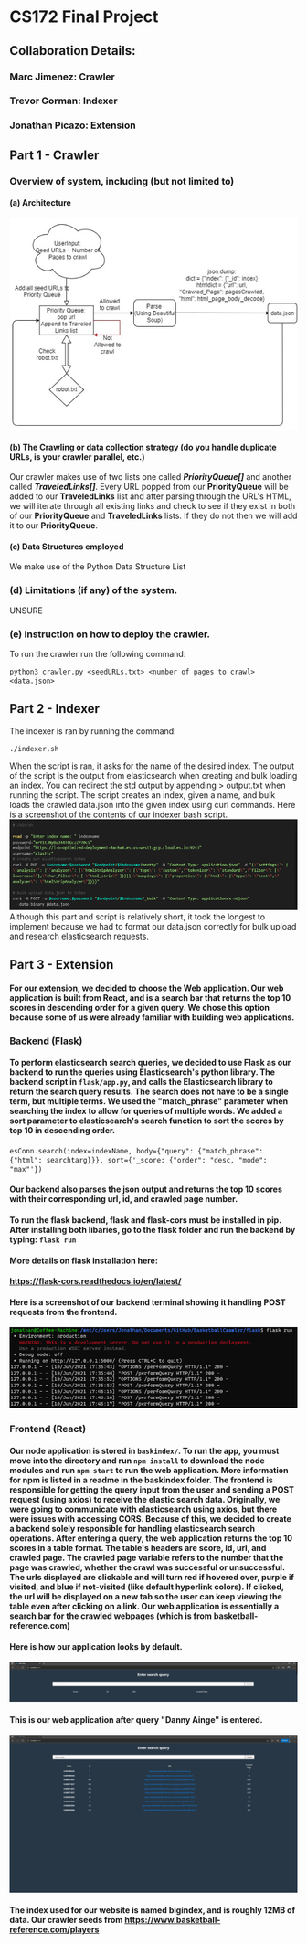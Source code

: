 # CS172 Final Project
## Collaboration Details: 
### Marc Jimenez: Crawler
### Trevor Gorman: Indexer
### Jonathan Picazo: Extension

## Part 1 - Crawler
### Overview of system, including (but not limited to)
#### (a) Architecture
![Crawler Architecture](CrawlerArchitecture.jpg)
#### (b) The Crawling or data collection strategy (do you handle duplicate URLs, is your crawler parallel, etc.)
Our crawler makes use of two lists one called ***PriorityQueue[]*** and another called ***TraveledLinks[]***. Every
URL popped from our **PriorityQueue** will be added to our **TraveledLinks** list and after parsing through the URL's 
HTML, we will iterate through all existing links and check to see if they exist in both of our **PriorityQueue** and **TraveledLinks** lists. If they do not then we will add it to our **PriorityQueue**.
#### (c) Data Structures employed
We make use of the Python Data Structure List
### (d) Limitations (if any) of the system.
UNSURE
### (e) Instruction on how to deploy the crawler. 
To run the crawler run the following command:
```
python3 crawler.py <seedURLs.txt> <number of pages to crawl> <data.json>
```
## Part 2 - Indexer
The indexer is ran by running the command:
```
./indexer.sh
```
When the script is ran, it asks for the name of the desired index.
The output of the script is the output from elasticsearch when creating and bulk loading an index.
You can redirect the std output by appending > output.txt when running the script.
The script creates an index, given a name, and bulk loads the crawled data.json into the given index using curl commands.
Here is a screenshot of the contents of our indexer bash script.
![image](./images/screensht3.PNG)
Although this part and script is relatively short, it took the longest to implement because we had to format our data.json correctly for bulk upload and research elasticsearch requests.
## Part 3 - Extension
#### For our extension, we decided to choose the Web application. Our web application is built from React, and is a search bar that returns the top 10 scores in descending order for a given query. We chose this option because some of us were already familiar with building web applications.
### Backend (Flask)
#### To perform elasticsearch search queries, we decided to use Flask as our backend to run the queries using Elasticsearch's python library. The backend script in ```flask/app.py```, and calls the Elasticsearch library to return the search query results. The search does not have to be a single term, but multiple terms. We used the "match_phrase" parameter when searching the index to allow for queries of multiple words. We added a sort parameter to elasticsearch's search function to sort the scores by top 10 in descending order.
```
esConn.search(index=indexName, body={"query": {"match_phrase": {"html": searchtarg}}}, sort={'_score: {"order": "desc, "mode": "max"'}) 
```
#### Our backend also parses the json output and returns the top 10 scores with their corresponding url, id, and crawled page number.
#### To run the flask backend, flask and flask-cors must be installed in pip. After installing both libaries, go to the flask folder and run the backend by typing: ```flask run```
#### More details on flask installation here: 
#### https://flask-cors.readthedocs.io/en/latest/
#### Here is a screenshot of our backend terminal showing it handling POST requests from the frontend.
![image](./images/screensht4.PNG)
#### 
### Frontend (React)
#### Our node application is stored in ```baskindex/```. To run the app, you must move into the directory and run ```npm install``` to download the node modules and run ```npm start``` to run the web application. More information for npm is listed in a readme in the baskindex folder. The frontend is responsible for getting the query input from the user and sending a POST request (using axios) to receive the elastic search data. Originally, we were going to communicate with elasticsearch using axios, but there were issues with accessing CORS. Because of this, we decided to create a backend solely responsible for handling elasticsearch search operations. After entering a query, the web application returns the top 10 scores in a table format. The table's headers are score, id, url, and crawled page. The crawled page variable refers to the number that the page was crawled, whether the crawl was successful or unsuccessful. The urls displayed are clickable and will turn red if hovered over, purple if visited, and blue if not-visited (like default hyperlink colors). If clicked, the url will be displayed on a new tab so the user can keep viewing the table even after clicking on a link. Our web application is essentially a search bar for the crawled webpages (which is from basketball-reference.com)
#### Here is how our application looks by default.
![image](./images/screensht1.PNG)
#### This is our web application after query "Danny Ainge" is entered.
![image](./images/screensht2.PNG)
#### The index used for our website is named bigindex, and is roughly 12MB of data. Our crawler seeds from https://www.basketball-reference.com/players
